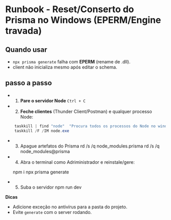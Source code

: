 
# Runbook - Reset/Conserto do Prisma no Windows (EPERM/Engine travada)

## Quando usar 
- `npx prisma generate` falha com **EPERM** (rename de .dll).
- client não inicializa mesmo após editar o schema.

## passo a passo

- 1. **Pare o servidor Node**
    `Ctrl + C`
- 2. **Feche clientes** (Thunder Client/Postman) e qualquer processo Node:
```ps1
    taskkill | find "node"  "Procura todos os processos do Node no windows"
    taskkill /F /IM node.exe
```
- 3. Apague artefatos do Prisma
    rd /s /q node_modules\.prisma
    rd /s /q node_modules\@prisma

- 4. Abra o terminal como Adriministrador e reinstale/gere:

    npm i
    npx prisma generate

- 5. Suba o servidor
    npm run dev

**Dicas**
- Adicione exceção no antivírus para a pasta do projeto.
- Evite `generate` com o server rodando.

